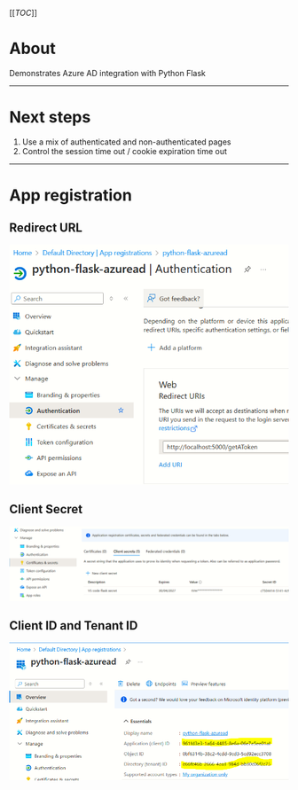 [[_TOC_]]

# About
Demonstrates Azure AD integration with Python Flask

---
# Next steps
1. Use a mix of authenticated and non-authenticated pages
1. Control the session time out / cookie expiration time out

----

# App registration

## Redirect URL
![alt text](docs/images/azure_app_registration.png)

## Client Secret

![alt text](docs/images/client_secret.png)

## Client ID and Tenant ID

![alt text](docs/images/client_id.png)